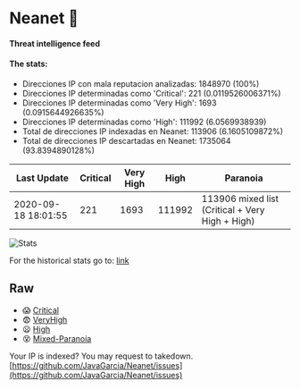 # Neanet :hocho:
#### Threat intelligence feed
#### The stats:

- Direcciones IP con mala reputacion analizadas: 1848970 (100%)
- Direcciones IP determinadas como 'Critical':  221 (0.0119526006371%)
- Direcciones IP determinadas como 'Very High':  1693 (0.0915644926635%)
- Direcciones IP determinadas como 'High':  111992 (6.0569938939)
- Total de direcciones IP indexadas en Neanet:  113906 (6.1605109872%)
- Total de direcciones IP descartadas en Neanet:  1735064 (93.8394890128%)

| Last Update | Critical | Very High | High | Paranoia |
| --- | --- | --- | --- | --- |
| 2020-09-18 18:01:55 | 221 | 1693 | 111992 | 113906 mixed list (Critical + Very High + High)|

![Stats](https://docs.google.com/spreadsheets/d/e/2PACX-1vSnaNMIXVabIpDJjufMlzH7poXnshF3mgd8Is1g9ytUEzVsP5my4Trn8f-xkoLLQ38xpL3HtmUexLo6/pubchart?oid=501124687&format=image)

For the historical stats go to: [link](/stats.csv)
## Raw
- :scream: [Critical](https://raw.githubusercontent.com/JavaGarcia/Neanet/master/blacklists/neanet_critical.txt)
- :fearful: [VeryHigh](https://raw.githubusercontent.com/JavaGarcia/Neanet/master/blacklists/neanet_veryHigh.txtt)
- :frowning: [High](https://raw.githubusercontent.com/JavaGarcia/Neanet/master/blacklists/neanet_high.txt)
- :dizzy_face: [Mixed-Paranoia](https://raw.githubusercontent.com/JavaGarcia/Neanet/master/blacklists/neanet_all.txt)


Your IP is indexed? You may request to takedown. [https://github.com/JavaGarcia/Neanet/issues](https://github.com/JavaGarcia/Neanet/issues)


















































































































































































































































































































































































































































































































































































































































































































































































































































































































